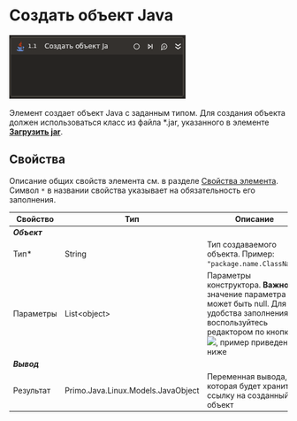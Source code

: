 ﻿# Создать объект Java

![](../../../resources/activities/extra/java/create-java-object-base.png)

Элемент создает объект Java с заданным типом. Для создания объекта должен использоваться класс из файла \*.jar, указанного в элементе [**Загрузить jar**](https://docs.primo-rpa.ru/primo-rpa/g_elements/el_extra/els_java/el_loadjar).

## Свойства
Описание общих свойств элемента см. в разделе [Свойства элемента](https://docs.primo-rpa.ru/primo-rpa/primo-studio/process/elements#svoistva-elementa).\
Символ `*` в названии свойства указывает на обязательность его заполнения.

| Свойство             | Тип                   | Описание                                      |
| -------------------- | --------------------- | --------------------------------------------- |
| ***Объект*** | |  |
| Тип\*                | String                | Тип создаваемого объекта. Пример: `"package.name.ClassName"` |
| Параметры            | List\<object\>        | Параметры конструктора. **Важно**: значение параметра не может быть null. Для удобства заполнения воспользуйтесь редактором по кнопке ![](../../../resources/activities/extra/java/java-editor-button.png), пример приведен ниже |
| ***Вывод***  | |  |
| Результат            | Primo.Java.Linux.Models.JavaObject | Переменная вывода, которая будет хранить ссылку на созданный объект |
